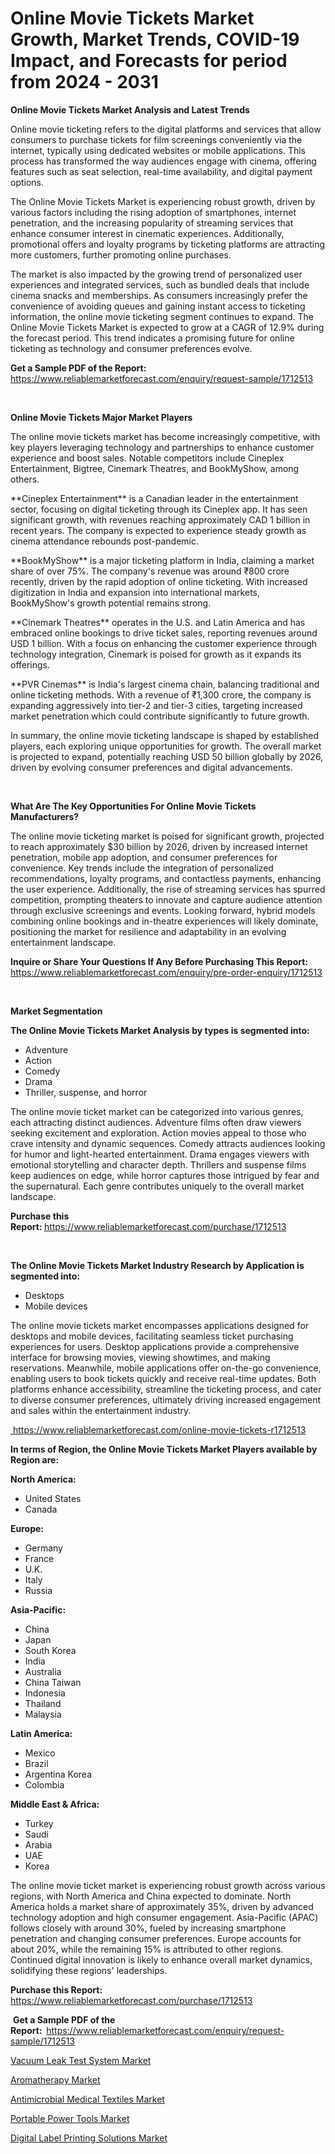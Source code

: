 <p><h1>Online Movie Tickets Market Growth, Market Trends, COVID-19 Impact, and Forecasts for period from 2024 - 2031</h1></p><p><strong>Online Movie Tickets Market Analysis and Latest Trends</strong></p>
<p><p>Online movie ticketing refers to the digital platforms and services that allow consumers to purchase tickets for film screenings conveniently via the internet, typically using dedicated websites or mobile applications. This process has transformed the way audiences engage with cinema, offering features such as seat selection, real-time availability, and digital payment options.</p><p>The Online Movie Tickets Market is experiencing robust growth, driven by various factors including the rising adoption of smartphones, internet penetration, and the increasing popularity of streaming services that enhance consumer interest in cinematic experiences. Additionally, promotional offers and loyalty programs by ticketing platforms are attracting more customers, further promoting online purchases.</p><p>The market is also impacted by the growing trend of personalized user experiences and integrated services, such as bundled deals that include cinema snacks and memberships. As consumers increasingly prefer the convenience of avoiding queues and gaining instant access to ticketing information, the online movie ticketing segment continues to expand. The Online Movie Tickets Market is expected to grow at a CAGR of 12.9% during the forecast period. This trend indicates a promising future for online ticketing as technology and consumer preferences evolve.</p></p>
<p><strong>Get a Sample PDF of the Report:&nbsp;</strong> <a href="https://www.reliablemarketforecast.com/enquiry/request-sample/1712513?utm_campaign=1159&utm_medium=2&utm_source=Github&utm_content=ia&utm_term=22102024&utm_id=online-movie-tickets">https://www.reliablemarketforecast.com/enquiry/request-sample/1712513</a></p>
<p>&nbsp;</p>
<p><strong>Online Movie Tickets Major Market Players</strong></p>
<p><p>The online movie tickets market has become increasingly competitive, with key players leveraging technology and partnerships to enhance customer experience and boost sales. Notable competitors include Cineplex Entertainment, Bigtree, Cinemark Theatres, and BookMyShow, among others.</p><p>**Cineplex Entertainment** is a Canadian leader in the entertainment sector, focusing on digital ticketing through its Cineplex app. It has seen significant growth, with revenues reaching approximately CAD 1 billion in recent years. The company is expected to experience steady growth as cinema attendance rebounds post-pandemic.</p><p>**BookMyShow** is a major ticketing platform in India, claiming a market share of over 75%. The company's revenue was around ₹800 crore recently, driven by the rapid adoption of online ticketing. With increased digitization in India and expansion into international markets, BookMyShow's growth potential remains strong.</p><p>**Cinemark Theatres** operates in the U.S. and Latin America and has embraced online bookings to drive ticket sales, reporting revenues around USD 1 billion. With a focus on enhancing the customer experience through technology integration, Cinemark is poised for growth as it expands its offerings.</p><p>**PVR Cinemas** is India's largest cinema chain, balancing traditional and online ticketing methods. With a revenue of ₹1,300 crore, the company is expanding aggressively into tier-2 and tier-3 cities, targeting increased market penetration which could contribute significantly to future growth.</p><p>In summary, the online movie ticketing landscape is shaped by established players, each exploring unique opportunities for growth. The overall market is projected to expand, potentially reaching USD 50 billion globally by 2026, driven by evolving consumer preferences and digital advancements.</p></p>
<p>&nbsp;</p>
<p><strong>What Are The Key Opportunities For Online Movie Tickets Manufacturers?</strong></p>
<p><p>The online movie ticketing market is poised for significant growth, projected to reach approximately $30 billion by 2026, driven by increased internet penetration, mobile app adoption, and consumer preferences for convenience. Key trends include the integration of personalized recommendations, loyalty programs, and contactless payments, enhancing the user experience. Additionally, the rise of streaming services has spurred competition, prompting theaters to innovate and capture audience attention through exclusive screenings and events. Looking forward, hybrid models combining online bookings and in-theatre experiences will likely dominate, positioning the market for resilience and adaptability in an evolving entertainment landscape.</p></p>
<p><strong>Inquire or Share Your Questions If Any Before Purchasing This Report:</strong> <a href="https://www.reliablemarketforecast.com/enquiry/pre-order-enquiry/1712513?utm_campaign=1159&utm_medium=2&utm_source=Github&utm_content=ia&utm_term=22102024&utm_id=online-movie-tickets">https://www.reliablemarketforecast.com/enquiry/pre-order-enquiry/1712513</a></p>
<p>&nbsp;</p>
<p><strong>Market Segmentation</strong></p>
<p><strong>The Online Movie Tickets Market Analysis by types is segmented into:</strong></p>
<p><ul><li>Adventure</li><li>Action</li><li>Comedy</li><li>Drama</li><li>Thriller, suspense, and horror</li></ul></p>
<p><p>The online movie ticket market can be categorized into various genres, each attracting distinct audiences. Adventure films often draw viewers seeking excitement and exploration. Action movies appeal to those who crave intensity and dynamic sequences. Comedy attracts audiences looking for humor and light-hearted entertainment. Drama engages viewers with emotional storytelling and character depth. Thrillers and suspense films keep audiences on edge, while horror captures those intrigued by fear and the supernatural. Each genre contributes uniquely to the overall market landscape.</p></p>
<p><strong>Purchase this Report:&nbsp;</strong><a href="https://www.reliablemarketforecast.com/purchase/1712513?utm_campaign=1159&utm_medium=2&utm_source=Github&utm_content=ia&utm_term=22102024&utm_id=online-movie-tickets">https://www.reliablemarketforecast.com/purchase/1712513</a></p>
<p>&nbsp;</p>
<p><strong>The Online Movie Tickets Market Industry Research by Application is segmented into:</strong></p>
<p><ul><li>Desktops</li><li>Mobile devices</li></ul></p>
<p><p>The online movie tickets market encompasses applications designed for desktops and mobile devices, facilitating seamless ticket purchasing experiences for users. Desktop applications provide a comprehensive interface for browsing movies, viewing showtimes, and making reservations. Meanwhile, mobile applications offer on-the-go convenience, enabling users to book tickets quickly and receive real-time updates. Both platforms enhance accessibility, streamline the ticketing process, and cater to diverse consumer preferences, ultimately driving increased engagement and sales within the entertainment industry.</p></p>
<p><a href="https://www.reliablemarketforecast.com/online-movie-tickets-r1712513?utm_campaign=1159&utm_medium=2&utm_source=Github&utm_content=ia&utm_term=22102024&utm_id=online-movie-tickets">&nbsp;https://www.reliablemarketforecast.com/online-movie-tickets-r1712513</a></p>
<p><strong>In terms of Region, the Online Movie Tickets Market Players available by Region are:</strong></p>
<p>
    <p> <strong> North America: </strong>
        <ul>
            <li>United States</li>
            <li>Canada</li>
        </ul>
        </p> 
    <p> <strong> Europe: </strong>
        <ul>
            <li>Germany</li>
            <li>France</li>
            <li>U.K.</li>
            <li>Italy</li>
            <li>Russia</li>
        </ul>
        </p> 
    <p> <strong> Asia-Pacific: </strong>
        <ul>
            <li>China</li>
            <li>Japan</li>
            <li>South Korea</li>
            <li>India</li>
            <li>Australia</li>
            <li>China Taiwan</li>
            <li>Indonesia</li>
            <li>Thailand</li>
            <li>Malaysia</li>
        </ul>
        </p> 
    <p> <strong> Latin America: </strong>
        <ul>
            <li>Mexico</li>
            <li>Brazil</li>
            <li>Argentina Korea</li>
            <li>Colombia</li>
        </ul>
        </p> 
    <p> <strong> Middle East & Africa: </strong>
        <ul>
            <li>Turkey</li>
            <li>Saudi</li>
            <li>Arabia</li>
            <li>UAE</li>
            <li>Korea</li>
        </ul>
    </p>
    </p>
<p><p>The online movie ticket market is experiencing robust growth across various regions, with North America and China expected to dominate. North America holds a market share of approximately 35%, driven by advanced technology adoption and high consumer engagement. Asia-Pacific (APAC) follows closely with around 30%, fueled by increasing smartphone penetration and changing consumer preferences. Europe accounts for about 20%, while the remaining 15% is attributed to other regions. Continued digital innovation is likely to enhance overall market dynamics, solidifying these regions' leaderships.</p></p>
<p><strong>Purchase this Report: </strong><a href="https://www.reliablemarketforecast.com/purchase/1712513?utm_campaign=1159&utm_medium=2&utm_source=Github&utm_content=ia&utm_term=22102024&utm_id=online-movie-tickets">https://www.reliablemarketforecast.com/purchase/1712513</a></p>
<p>&nbsp;<strong>Get a Sample PDF of the Report:&nbsp;&nbsp;</strong><a href="https://www.reliablemarketforecast.com/enquiry/request-sample/1712513?utm_campaign=1159&utm_medium=2&utm_source=Github&utm_content=ia&utm_term=22102024&utm_id=online-movie-tickets">https://www.reliablemarketforecast.com/enquiry/request-sample/1712513</a></p>
<p><strong></strong></p>
<p><p><a href="https://github.com/rebbeccawac8w/Market-Research-Report-List-1/blob/main/vacuum-leak-test-system-market.md?utm_campaign=1159&utm_medium=2&utm_source=Github&utm_content=ia&utm_term=22102024&utm_id=online-movie-tickets">Vacuum Leak Test System Market</a></p><p><a href="https://www.linkedin.com/pulse/global-aromatherapy-market-focus-product-type-consumablesequipment-eb2ne?utm_campaign=1159&utm_medium=2&utm_source=Github&utm_content=ia&utm_term=22102024&utm_id=online-movie-tickets">Aromatherapy Market</a></p><p><a href="https://www.linkedin.com/pulse/antimicrobial-medical-textiles-market-evolution-global-trends-jlzie?utm_campaign=1159&utm_medium=2&utm_source=Github&utm_content=ia&utm_term=22102024&utm_id=online-movie-tickets">Antimicrobial Medical Textiles Market</a></p><p><a href="https://issuu.com/reportprime-2/docs/portable-power-tools-market-size-20_7b65791db44684?utm_campaign=1159&utm_medium=2&utm_source=Github&utm_content=ia&utm_term=22102024&utm_id=online-movie-tickets">Portable Power Tools Market</a></p><p><a href="https://issuu.com/reportprime-2/docs/digital-label-printing-solutions-ma_6e43f1f55c2a6d?utm_campaign=1159&utm_medium=2&utm_source=Github&utm_content=ia&utm_term=22102024&utm_id=online-movie-tickets">Digital Label Printing Solutions Market</a></p></p>